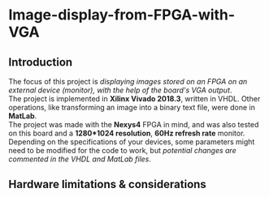 # Image-display-from-FPGA-with-VGA
## Introduction
The focus of this project is *displaying images stored on an FPGA on an external device (monitor), with the help of the board's VGA output*.\
The project is implemented in **Xilinx Vivado 2018.3**, written in VHDL. Other operations, like transforming an image into a binary text file, were done in **MatLab**.\
The project was made with the **Nexys4** FPGA in mind, and was also tested on this board and a **1280*1024 resolution**, **60Hz refresh rate** monitor. Depending on the specifications of your devices, some parameters might need to be modified for the code to work, but *potential changes are commented in the VHDL and MatLab files*.

## Hardware limitations & considerations

